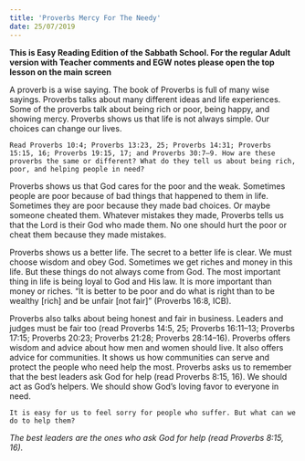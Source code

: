 ```yaml
---
title: 'Proverbs Mercy For The Needy'
date: 25/07/2019
---
```


**This is Easy Reading Edition of the Sabbath School. For the regular Adult version with Teacher comments and EGW notes please open the top lesson on the main screen**

A proverb is a wise saying. The book of Proverbs is full of many wise sayings. Proverbs talks about many different ideas and life experiences. Some of the proverbs talk about being rich or poor, being happy, and showing mercy. Proverbs shows us that life is not always simple. Our choices can change our lives.

`Read Proverbs 10:4; Proverbs 13:23, 25; Proverbs 14:31; Proverbs 15:15, 16; Proverbs 19:15, 17; and Proverbs 30:7–9. How are these proverbs the same or different? What do they tell us about being rich, poor, and helping people in need?`

Proverbs shows us that God cares for the poor and the weak. Sometimes people are poor because of bad things that happened to them in life. Sometimes they are poor because they made bad choices. Or maybe someone cheated them. Whatever mistakes they made, Proverbs tells us that the Lord is their God who made them. No one should hurt the poor or cheat them because they made mistakes.

Proverbs shows us a better life. The secret to a better life is clear. We must choose wisdom and obey God. Sometimes we get riches and money in this life. But these things do not always come from God. The most important thing in life is being loyal to God and His law. It is more important than money or riches. “It is better to be poor and do what is right than to be wealthy [rich] and be unfair [not fair]” (Proverbs 16:8, ICB). 

Proverbs also talks about being honest and fair in business. Leaders and judges must be fair too (read Proverbs 14:5, 25; Proverbs 16:11–13; Proverbs 17:15; Proverbs 20:23; Proverbs 21:28; Proverbs 28:14–16). Proverbs offers wisdom and advice about how men and women should live. It also offers advice for communities. It shows us how communities can serve and protect the people who need help the most. Proverbs asks us to remember that the best leaders ask God for help (read Proverbs 8:15, 16). We should act as God’s helpers. We should show God’s loving favor to everyone in need.

`It is easy for us to feel sorry for people who suffer. But what can we do to help them?`

_The best leaders are the ones who ask God for help (read Proverbs 8:15, 16)._